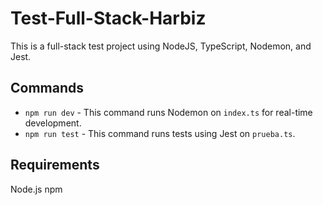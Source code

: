 # Test-Full-Stack-Harbiz

This is a full-stack test project using NodeJS, TypeScript, Nodemon, and Jest.

## Commands

- `npm run dev` - This command runs Nodemon on `index.ts` for real-time development.
- `npm run test` - This command runs tests using Jest on `prueba.ts`.

## Requirements
Node.js
npm

